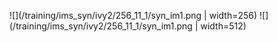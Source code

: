 ![](/training/ims_syn/ivy2/256_11_1/syn_im1.png | width=256)
![](/training/ims_syn/ivy2/256_11_1/syn_im1.png | width=512)
